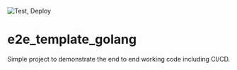 ![Test, Deploy](https://github.com/ganeshdipdumbare/e2e_template_golang/workflows/Test,%20Deploy/badge.svg)
# e2e_template_golang
Simple project to demonstrate the end to end working code including CI/CD. 

